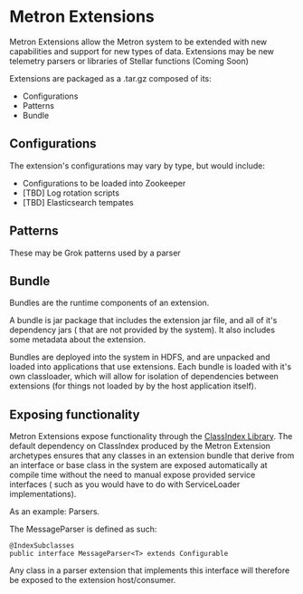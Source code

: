 # Metron Extensions

Metron Extensions allow the Metron system to be extended with new capabilities and support for new types of data.
Extensions may be new telemetry parsers or libraries of Stellar functions (Coming Soon)

Extensions are packaged as a .tar.gz composed of its:

- Configurations
- Patterns
- Bundle


## Configurations

The extension's configurations may vary by type, but would include:

- Configurations to be loaded into Zookeeper
- [TBD] Log rotation scripts
- [TBD] Elasticsearch tempates

## Patterns

These may be Grok patterns used by a parser

## Bundle

Bundles are the runtime components of an extension.

A bundle is jar package that includes the extension jar file, and all of it's dependency jars ( that are not provided by the system).
It also includes some metadata about the extension.

Bundles are deployed into the system in HDFS, and are unpacked and loaded into applications that use extensions.
Each bundle is loaded with it's own classloader, which will allow for isolation of dependencies between extensions (for things not loaded by
by the host application itself).


## Exposing functionality

Metron Extensions expose functionality through the [ClassIndex Library](https://github.com/atteo/classindex).
The default dependency on ClassIndex produced by the Metron Extension archetypes ensures that any classes in an
extension bundle that derive from an interface or base class in the system are exposed automatically at compile time
without the need to manual expose provided service interfaces ( such as you would have to do with ServiceLoader implementations).

As an example: Parsers.

The MessageParser is defined as such:
```
@IndexSubclasses
public interface MessageParser<T> extends Configurable
```
Any class in a parser extension that implements this interface will therefore be exposed to the extension host/consumer.
